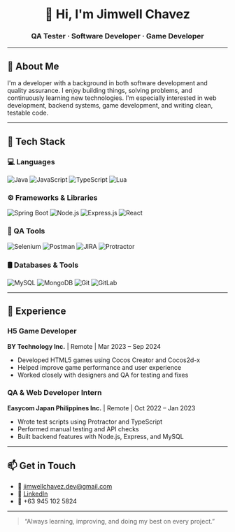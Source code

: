 <h1 align="center">👋 Hi, I'm Jimwell Chavez</h1>
<h3 align="center">QA Tester · Software Developer · Game Developer</h3>

---

## 📌 About Me

I'm a developer with a background in both software development and quality assurance. I enjoy building things, solving problems, and continuously learning new technologies. I'm especially interested in web development, backend systems, game development, and writing clean, testable code.

---

## 🧰 Tech Stack

### 💻 Languages  
![Java](https://img.shields.io/badge/Java-ED8B00?style=for-the-badge&logo=java&logoColor=white)
![JavaScript](https://img.shields.io/badge/JavaScript-F7DF1E?style=for-the-badge&logo=javascript&logoColor=black)
![TypeScript](https://img.shields.io/badge/TypeScript-007ACC?style=for-the-badge&logo=typescript&logoColor=white)
![Lua](https://img.shields.io/badge/Lua-2C2D72?style=for-the-badge&logo=lua&logoColor=white)

### ⚙️ Frameworks & Libraries  
![Spring Boot](https://img.shields.io/badge/Spring_Boot-6DB33F?style=for-the-badge&logo=spring-boot&logoColor=white)
![Node.js](https://img.shields.io/badge/Node.js-43853D?style=for-the-badge&logo=node-dot-js&logoColor=white)
![Express.js](https://img.shields.io/badge/Express.js-404D59?style=for-the-badge)
![React](https://img.shields.io/badge/React-20232A?style=for-the-badge&logo=react&logoColor=61DAFB)

### 🧪 QA Tools  
![Selenium](https://img.shields.io/badge/Selenium-43B02A?style=for-the-badge&logo=selenium&logoColor=white)
![Postman](https://img.shields.io/badge/Postman-FF6C37?style=for-the-badge&logo=postman&logoColor=white)
![JIRA](https://img.shields.io/badge/JIRA-0052CC?style=for-the-badge&logo=jira&logoColor=white)
![Protractor](https://img.shields.io/badge/Protractor-8DD6F9?style=for-the-badge&logo=protractor&logoColor=white)

### 🛢️ Databases & Tools  
![MySQL](https://img.shields.io/badge/MySQL-00000F?style=for-the-badge&logo=mysql&logoColor=white)
![MongoDB](https://img.shields.io/badge/MongoDB-4EA94B?style=for-the-badge&logo=mongodb&logoColor=white)
![Git](https://img.shields.io/badge/Git-F05032?style=for-the-badge&logo=git&logoColor=white)
![GitLab](https://img.shields.io/badge/GitLab-FC6D26?style=for-the-badge&logo=gitlab&logoColor=white)

---

## 💼 Experience

### H5 Game Developer  
**BY Technology Inc.** | Remote | Mar 2023 – Sep 2024  
- Developed HTML5 games using Cocos Creator and Cocos2d-x  
- Helped improve game performance and user experience  
- Worked closely with designers and QA for testing and fixes

### QA & Web Developer Intern  
**Easycom Japan Philippines Inc.** | Remote | Oct 2022 – Jan 2023  
- Wrote test scripts using Protractor and TypeScript  
- Performed manual testing and API checks  
- Built backend features with Node.js, Express, and MySQL

---

## 📫 Get in Touch

- 📧 [jimwellchavez.dev@gmail.com](mailto:jimwellchavez.dev@gmail.com)  
- 💼 [LinkedIn](https://www.linkedin.com/in/jimwell-chavez)  
- 📱 +63 945 102 5824

---

> “Always learning, improving, and doing my best on every project.”
